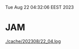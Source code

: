 Tue Aug 22 04:32:06 EEST 2023
# JAM
<a href='./cache/202308/22_04.log'>./cache/202308/22_04.log</a>
